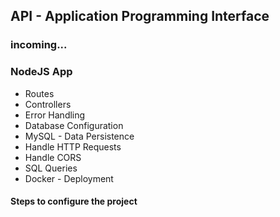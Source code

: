 ## API - Application Programming Interface
### incoming...

### NodeJS App
- Routes
- Controllers
- Error Handling
- Database Configuration
- MySQL - Data Persistence
- Handle HTTP Requests
- Handle CORS
- SQL Queries
- Docker - Deployment

#### Steps to configure the project
